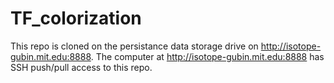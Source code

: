 # TF_colorization

This repo is cloned on the persistance data storage drive on <http://isotope-gubin.mit.edu:8888>. The computer at <http://isotope-gubin.mit.edu:8888> has SSH push/pull access to this repo.
